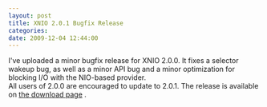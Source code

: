 ```yaml
---
layout: post
title: XNIO 2.0.1 Bugfix Release
categories: 
date: 2009-12-04 12:44:00
---
```

 I've uploaded a minor bugfix release for XNIO 2.0.0. It fixes a selector wakeup bug, as well as a minor API bug and a minor optimization for blocking I/O with the NIO-based provider.  
All users of 2.0.0 are encouraged to update to 2.0.1. The release is available on [the download page](http://www.jboss.org/xnio/downloads "") .
